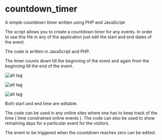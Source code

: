 countdown_timer
===============

A simple countdown timer written using PHP and JavaScript


The script  allows you to create a countdown timer for any events. In order to use this file in any of the application just edit the start and end dates of the event.

The code is written in JavaScript and PHP.

The timer counts down till the beginning of the event and again from the beginning till the end of the event.

![alt tag](http://3.bp.blogspot.com/-7CyLNaGcHN8/UgEJrPYwFqI/AAAAAAAAACs/mZd1wHiDgXI/s400/eventStarts.jpg)

![alt tag](http://1.bp.blogspot.com/-BIyaao3xw88/UgEJ3WTUbxI/AAAAAAAAAC0/7pTTBDp9NuI/s400/endCountdown.jpg)

![alt tag](http://4.bp.blogspot.com/-ZTydycGkWvE/UgEJ7rfKmfI/AAAAAAAAAC8/Fqm7O77TwF4/s400/endEvent.jpg)

Both start and end time are editable.

The code can be used in any online sites where one has to keep track of the time ( time constrained online events ). The code can also be used to show remaining days for a particular event for the visitors.

The event to be triggered when the countdown reaches zero can be edited.
